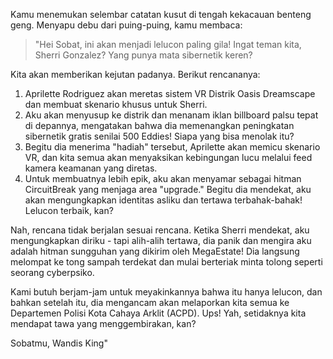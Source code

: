 Kamu menemukan selembar catatan kusut di tengah kekacauan benteng geng. Menyapu debu dari puing-puing, kamu membaca:

> "Hei Sobat, ini akan menjadi lelucon paling gila! Ingat teman kita, Sherri Gonzalez? Yang punya mata sibernetik keren?

Kita akan memberikan kejutan padanya. Berikut rencananya:

1. Aprilette Rodriguez akan meretas sistem VR Distrik Oasis Dreamscape dan membuat skenario khusus untuk Sherri.
2. Aku akan menyusup ke distrik dan menanam iklan billboard palsu tepat di depannya, mengatakan bahwa dia memenangkan peningkatan sibernetik gratis senilai 500 Eddies! Siapa yang bisa menolak itu?
3. Begitu dia menerima "hadiah" tersebut, Aprilette akan memicu skenario VR, dan kita semua akan menyaksikan kebingungan lucu melalui feed kamera keamanan yang diretas.
4. Untuk membuatnya lebih epik, aku akan menyamar sebagai hitman CircuitBreak yang menjaga area "upgrade." Begitu dia mendekat, aku akan mengungkapkan identitas asliku dan tertawa terbahak-bahak! Lelucon terbaik, kan?

Nah, rencana tidak berjalan sesuai rencana. Ketika Sherri mendekat, aku mengungkapkan diriku - tapi alih-alih tertawa, dia panik dan mengira aku adalah hitman sungguhan yang dikirim oleh MegaEstate! Dia langsung melompat ke tong sampah terdekat dan mulai berteriak minta tolong seperti seorang cyberpsiko.

Kami butuh berjam-jam untuk meyakinkannya bahwa itu hanya lelucon, dan bahkan setelah itu, dia mengancam akan melaporkan kita semua ke Departemen Polisi Kota Cahaya Arklit (ACPD). Ups! Yah, setidaknya kita mendapat tawa yang menggembirakan, kan?

Sobatmu,
Wandis King"
